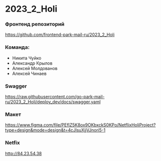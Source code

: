 # 2023_2_Holi

### Фронтенд репозиторий
https://github.com/frontend-park-mail-ru/2023_2_Holi

### Команда:
- Никита Чуйко
- Александр Крылов
- Алексей Молдованов
- Алексей Чинаев

### Swagger
https://raw.githubusercontent.com/go-park-mail-ru/2023_2_Holi/deploy_dev/docs/swagger.yaml

### Макет
https://www.figma.com/file/PEfIZ5K8ox9OKbxckS0KPo/NetflixHoliProject?type=design&mode=design&t=4cJlsuXjjVJnori5-1

### Netfix
http://84.23.54.38

